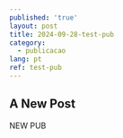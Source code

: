 ```yaml
---
published: 'true'
layout: post
title: 2024-09-28-test-pub
category:
  - publicacao
lang: pt
ref: test-pub
---
```

## A New Post

NEW PUB
